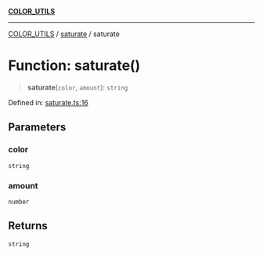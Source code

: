 [**COLOR_UTILS**](../../README.md)

***

[COLOR_UTILS](../../README.md) / [saturate](../README.md) / saturate

# Function: saturate()

> **saturate**(`color`, `amount`): `string`

Defined in: [saturate.ts:16](https://github.com/dailker/everyutil/blob/d12555c550c1d59295f536d15822ff0e97aceecb/src/color/saturate.ts#L16)

## Parameters

### color

`string`

### amount

`number`

## Returns

`string`
